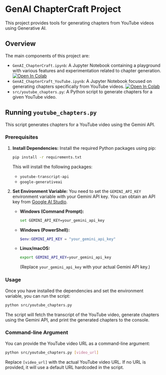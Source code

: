 # GenAI ChapterCraft Project

This project provides tools for generating chapters from YouTube videos using Generative AI.

## Overview

The main components of this project are:

- `GenAI_ChapterCraft.ipynb`: A Jupyter Notebook containing a playground with various features and experimentation related to chapter generation. [![Open In Colab](https://colab.research.google.com/assets/colab-badge.svg)](https://colab.research.google.com/github/kirbah/genai-chaptercraft/blob/main/GenAI_ChapterCraft.ipynb)
- `GenAI_ChapterCraft_YouTube.ipynb`: A Jupyter Notebook focused on generating chapters specifically from YouTube videos. [![Open In Colab](https://colab.research.google.com/assets/colab-badge.svg)](https://colab.research.google.com/github/kirbah/genai-chaptercraft/blob/main/GenAI_ChapterCraft_YouTube.ipynb)
- `src/youtube_chapters.py`: A Python script to generate chapters for a given YouTube video.

## Running `youtube_chapters.py`

This script generates chapters for a YouTube video using the Gemini API.

### Prerequisites

1.  **Install Dependencies:** Install the required Python packages using pip:

    ```bash
    pip install -r requirements.txt
    ```

    This will install the following packages:

    - `youtube-transcript-api`
    - `google-generativeai`

2.  **Set Environment Variable:** You need to set the `GEMINI_API_KEY` environment variable with your Gemini API key. You can obtain an API key from [Google AI Studio](https://makersuite.google.com/app/apikey).

    - **Windows (Command Prompt):**

      ```bash
      set GEMINI_API_KEY=your_gemini_api_key
      ```

    - **Windows (PowerShell):**

      ```powershell
      $env:GEMINI_API_KEY = "your_gemini_api_key"
      ```

    - **Linux/macOS:**
      ```bash
      export GEMINI_API_KEY=your_gemini_api_key
      ```
      (Replace `your_gemini_api_key` with your actual Gemini API key.)

### Usage

Once you have installed the dependencies and set the environment variable, you can run the script:

```bash
python src/youtube_chapters.py
```

The script will fetch the transcript of the YouTube video, generate chapters using the Gemini API, and print the generated chapters to the console.

### Command-line Argument

You can provide the YouTube video URL as a command-line argument:

```bash
python src/youtube_chapters.py [video_url]
```

Replace `[video_url]` with the actual YouTube video URL. If no URL is provided, it will use a default URL hardcoded in the script.
